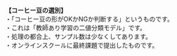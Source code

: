 <b>【コーヒー豆の選別】</b><br>
・「コーヒー豆の形がOKかNGか判断する」というものです。<br>
・これは「教師あり学習の二値分類モデル」です。<br>
・処理の都合上、サンプル数は少なくしてあります。<br>
・オンラインスクールに最終課題で提出したものです。
